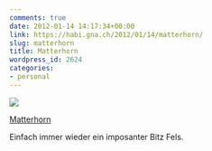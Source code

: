 ```yaml
---
comments: true
date: 2012-01-14 14:17:34+00:00
link: https://habi.gna.ch/2012/01/14/matterhorn/
slug: matterhorn
title: Matterhorn
wordpress_id: 2624
categories:
- personal
---
```


[![](https://static.flickr.com/7168/6694935307_58365205ac_m.jpg)](https://www.flickr.com/photos/habi/6694935307/)

[Matterhorn](https://www.flickr.com/photos/habi/6694935307/)

Einfach immer wieder ein imposanter Bitz Fels.